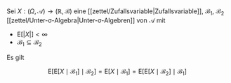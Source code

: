 Sei $X : (\Omega, \mathcal{A}) \to (\mathbb{R}, \mathscr{B})$ eine [[zettel/Zufallsvariable|Zufallsvariable]], $\mathcal{B}_1$, $\mathcal{B}_2$ [[zettel/Unter-σ-Algebra|Unter-σ-Algebren]] von $\mathcal{A}$ mit
- $\text{E}[|X|] \lt \infty$
- $\mathcal{B}_1 \subseteq \mathcal{B}_2$

Es gilt

$$
	\text{E}[\text{E}[X \mid \mathcal{B}_1] \mid \mathcal{B}_2] = \text{E}[X \mid \mathcal{B}_1] = \text{E}[\text{E}[X \mid \mathcal{B}_2] \mid \mathcal{B}_1]
$$